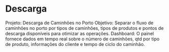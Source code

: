 # Descarga
Projeto: Descarga de Caminhões no Porto Objetivo: Separar o fluxo de caminhões no porto por tipos de caminhões, tipos de produtos e pontos de descarga disponíveis para otimizar as operações. Dashboard: O painel fornece dados em tempo real sobre o número de caminhões, qtd por tipo de produto, informações do cliente e tempo de ciclo do caminhão.
